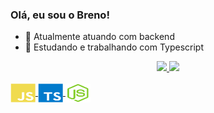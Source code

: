 ### Olá, eu sou o Breno!

- 🔭 Atualmente atuando com backend
- 🌱 Estudando e trabalhando com Typescript 
<div align="center">
  <a href="https://github.com/brenogmrs">
    <!--<img align="left" height="200em" src="https://media4.giphy.com/media/2xDcf5tkCRKqqE15JM/giphy.gif?cid=ecf05e471fjeh3amkgzcn38xul7sfdvmk01fflqgmc2xgb4x&rid=giphy.gif&ct=g"/> -->
  <img height="180em" src="https://github-readme-stats.vercel.app/api?username=brenogmrs&show_icons=true&theme=dracula&include_all_commits=true&count_private=true"/>
  <img height="180em" src="https://github-readme-stats.vercel.app/api/top-langs/?username=brenogmrs&layout=compact&langs_count=7&theme=dracula"/>
</div>

<div style="display: inline_block"><br>
  <img align="center" alt="Breno-Js" height="30" width="40" src="https://raw.githubusercontent.com/devicons/devicon/master/icons/javascript/javascript-plain.svg">
  <img align="center" alt="Breno-Ts" height="30" width="40" src="https://raw.githubusercontent.com/devicons/devicon/master/icons/typescript/typescript-plain.svg">
  <img align="center" alt="Breno-Nodejs" height="30" width="40" src="https://raw.githubusercontent.com/devicons/devicon/master/icons/nodejs/nodejs-original.svg">
</div>
